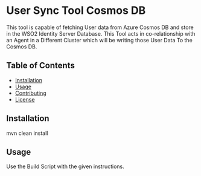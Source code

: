 # User Sync Tool Cosmos DB

This tool is capable of fetching User data from Azure Cosmos DB and store in the WSO2 Identity Server Database. This Tool acts in co-relationship with an Agent in a Different Cluster which will be writing those User Data To the Cosmos DB.
## Table of Contents

- [Installation](#installation)
- [Usage](#usage)
- [Contributing](#contributing)
- [License](#license)

## Installation

mvn clean install

## Usage

Use the Build Script with the given instructions.
